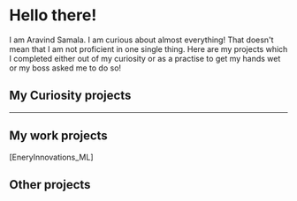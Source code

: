 # Hello there!
I am Aravind Samala. I am curious about almost everything! That doesn't mean that I am not proficient in one single thing. 
Here are my projects which I completed either out of my curiosity or as a practise to get my hands wet or my boss asked me to do so!

## My Curiosity projects
----


## My work projects
[EneryInnovations_ML]


## Other projects
